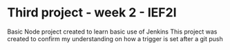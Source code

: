 # Third project - week 2 - IEF2I

Basic Node project created to learn basic use of Jenkins
This project was created to confirm my understanding on how a trigger is set after a git push
